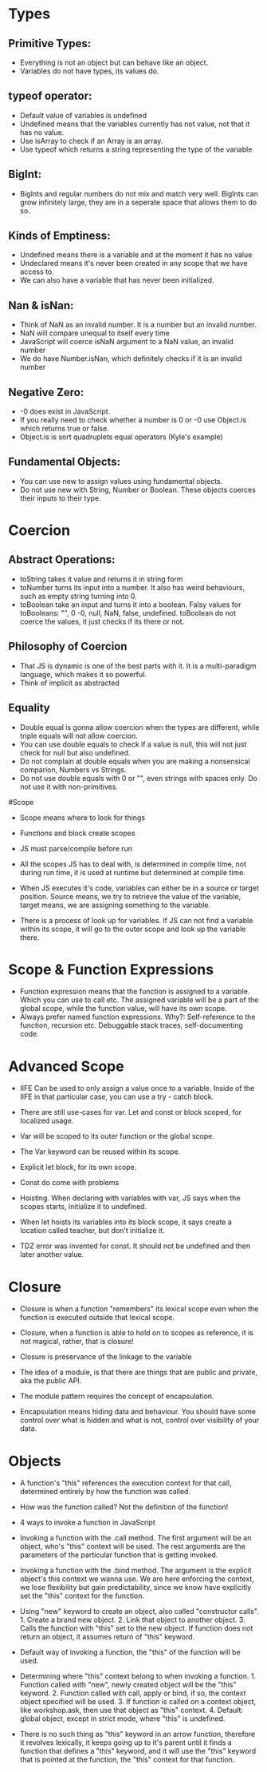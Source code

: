 # Types

## Primitive Types:
- Everything is not an object but can behave like an object.
- Variables do not have types, its values do.

## typeof operator:
- Default value of variables is undefined
- Undefined means that the variables currently has not value, not that it has no value.
- Use isArray to check if an Array is an array.
- Use typeof which returns a string representing the type of the variable

## BigInt:
- BigInts and regular numbers do not mix and match very well. BigInts can grow infinitely large, they are in a seperate space that allows them to do so.

## Kinds of Emptiness:
- Undefined means there is a variable and at the moment it has no value
- Undeclared means it's never been created in any scope that we have access to.
- We can also have a variable that has never been initialized.

## Nan & isNan:
- Think of NaN as an invalid number. It is a number but an invalid number.
- NaN will compare unequal to itself every time
- JavaScript will coerce isNaN argument to a NaN value, an invalid number
- We do have Number.isNan, which definitely checks if it is an invalid number

## Negative Zero:
- -0 does exist in JavaScript.
- If you really need to check whether a number is 0 or -0 use Object.is which returns true or false.
- Object.is is sort quadruplets equal operators (Kyle's example)

## Fundamental Objects:
- You can use new to assign values using fundamental objects.
- Do not use new with String, Number or Boolean. These objects coerces their inputs to their type.


# Coercion

## Abstract Operations:
- toString takes it value and returns it in string form
- toNumber turns its input into a number. It also has weird behaviours, such as empty string turning into 0.
- toBoolean take an input and turns it into a boolean. Falsy values for toBooleans: "", 0 -0, null, NaN, false, undefined. toBoolean do not coerce the values, it just checks if its there or not.


## Philosophy of Coercion
- That JS is dynamic is one of the best parts with it. It is a multi-paradigm language, which makes it so powerful.
- Think of implicit as abstracted


## Equality
- Double equal is gonna allow coercion when the types are different, while triple equals will not allow coercion.
- You can use double equals to check if a value is null, this will not just check for null but also undefined.
- Do not complain at double equals when you are making a nonsensical comparion, Numbers vs Strings.
- Do not use double equals with 0 or "", even strings with spaces only. Do not use it with non-primitives.


#Scope
- Scope means where to look for things
- Functions and block create scopes
- JS must parse/compile before run

- All the scopes JS has to deal with, is determined in compile time, not during run time, it is used at runtime but determined at compile time.

- When JS executes it's code, variables can either be in a source or target position. Source means, we try to retrieve the value of the variable, target means, we are assigning something to the variable.
- There is a process of look up for variables. If JS can not find a variable within its scope, it will go to the outer scope and look up the variable there.


# Scope & Function Expressions
- Function expression means that the function is assigned to a variable. Which you can use to call etc. The assigned variable will be a part of the global scope, while the function value, will have its own scope.
- Always prefer named function expressions. Why?: Self-reference to the function, recursion etc. Debuggable stack traces, self-documenting code.



# Advanced Scope
- IIFE Can be used to only assign a value once to a variable. Inside of the IIFE in that particular case, you can use a try - catch block.

- There are still use-cases for var. Let and const or block scoped, for localized usage.
- Var will be scoped to its outer function or the global scope.
- The Var keyword can be reused within its scope.

- Explicit let block, for its own scope.

- Const do come with problems

- Hoisting. When declaring with variables with var, JS says when the scopes starts, initialize it to undefined.
- When let hoists its variables into its block scope, it says create a location called teacher, but don't initialize it.
- TDZ error was invented for const. It should not be undefined and then later another value.


# Closure
- Closure is when a function "remembers" its lexical scope even when the function is executed outside that lexical scope.
- Closure, when a function is able to hold on to scopes as reference, it is not magical, rather, that is closure!
- Closure is preservance of the linkage to the variable

- The idea of a module, is that there are things that are public and private, aka the public API.
- The module pattern requires the concept of encapsulation.
- Encapsulation means hiding data and behaviour. You should have some control over what is hidden and what is not, control over visibility of your data.



# Objects
- A function's "this" references the execution context for that call, determined entirely by how the function was called.
- How was the function called? Not the definition of the function!

- 4 ways to invoke a function in JavaScript

- Invoking a function with the .call method. The first argument will be an object, who's "this" context will be used. The rest arguments are the parameters of the particular function that is getting invoked.
- Invoking a function with the .bind method. The argument is the explicit object's this context we wanna use. We are here enforcing the context, we lose flexibility but gain predictability, since we know have explicitly set the "this" context for the function.

- Using "new" keyword to create an object, also called "constructor calls". 1. Create a brand new object. 2. Link that object to another object. 3. Calls the function with "this" set to the new object. If function does not return an object, it assumes return of "this" keyword.

- Default way of invoking a function, the "this" of the function will be used.

- Determining where "this" context belong to when invoking a function. 1. Function called with "new", newly created object will be the "this" keyword. 2. Function called with call, apply or bind, if so, the context object specified will be used. 3. If function is called on a context object, like workshop.ask, then use that object as "this" context. 4. Default: global object, except in strict mode, where "this" is undefined.

- There is no such thing as "this" keyword in an arrow function, therefore it revolves lexically, it keeps going up to it's parent until it finds a function that defines a "this" keyword, and it will use the "this" keyword that is pointed at the function, the "this" context for that function.
